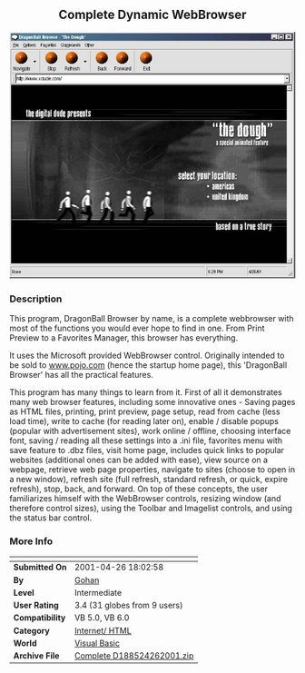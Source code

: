 ﻿<div align="center">

## Complete Dynamic WebBrowser

<img src="PIC200142619241965.jpg">
</div>

### Description

This program, DragonBall Browser by name, is a complete webbrowser with most of the functions you would ever hope to find in one. From Print Preview to a Favorites Manager, this browser has everything.

It uses the Microsoft provided WebBrowser control. Originally intended to be sold to www.pojo.com (hence the startup home page), this 'DragonBall Browser' has all the practical features.

This program has many things to learn from it. First of all it demonstrates many web browser features, including some innovative ones - Saving pages as HTML files, printing, print preview, page setup, read from cache (less load time), write to cache (for reading later on), enable / disable popups (popular with advertisement sites), work online / offline, choosing interface font, saving / reading all these settings into a .ini file, favorites menu with save feature to .dbz files, visit home page, includes quick links to popular websites (additional ones can be added with ease), view source on a webpage, retrieve web page properties, navigate to sites (choose to open in a new window), refresh site (full refresh, standard refresh, or quick, expire refresh), stop, back, and forward. On top of these concepts, the user familiarizes himself with the WebBrowser controls, resizing window (and therefore control sizes), using the Toolbar and Imagelist controls, and using the status bar control.
 
### More Info
 


<span>             |<span>
---                |---
**Submitted On**   |2001-04-26 18:02:58
**By**             |[Gohan](https://github.com/Planet-Source-Code/PSCIndex/blob/master/ByAuthor/gohan.md)
**Level**          |Intermediate
**User Rating**    |3.4 (31 globes from 9 users)
**Compatibility**  |VB 5\.0, VB 6\.0
**Category**       |[Internet/ HTML](https://github.com/Planet-Source-Code/PSCIndex/blob/master/ByCategory/internet-html__1-34.md)
**World**          |[Visual Basic](https://github.com/Planet-Source-Code/PSCIndex/blob/master/ByWorld/visual-basic.md)
**Archive File**   |[Complete D188524262001\.zip](https://github.com/Planet-Source-Code/gohan-complete-dynamic-webbrowser__1-22722/archive/master.zip)








